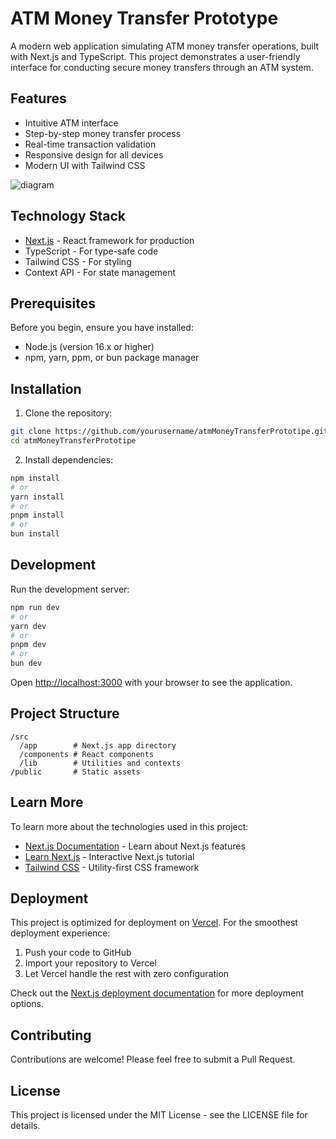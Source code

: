# ATM Money Transfer Prototype

A modern web application simulating ATM money transfer operations, built with Next.js and TypeScript. This project demonstrates a user-friendly interface for conducting secure money transfers through an ATM system.

## Features

- Intuitive ATM interface
- Step-by-step money transfer process
- Real-time transaction validation
- Responsive design for all devices
- Modern UI with Tailwind CSS

![diagram](https://github.com/user-attachments/assets/8eaa0f01-6464-49a5-8874-379fbd789132)

## Technology Stack

- [Next.js](https://nextjs.org) - React framework for production
- TypeScript - For type-safe code
- Tailwind CSS - For styling
- Context API - For state management

## Prerequisites

Before you begin, ensure you have installed:
- Node.js (version 16.x or higher)
- npm, yarn, ppm, or bun package manager

## Installation

1. Clone the repository:
```bash
git clone https://github.com/yourusername/atmMoneyTransferPrototipe.git
cd atmMoneyTransferPrototipe
```

2. Install dependencies:
```bash
npm install
# or
yarn install
# or
pnpm install
# or
bun install
```

## Development

Run the development server:

```bash
npm run dev
# or
yarn dev
# or
pnpm dev
# or
bun dev
```

Open [http://localhost:3000](http://localhost:3000) with your browser to see the application.

## Project Structure

```
/src
  /app        # Next.js app directory
  /components # React components
  /lib        # Utilities and contexts
/public       # Static assets
```

## Learn More

To learn more about the technologies used in this project:

- [Next.js Documentation](https://nextjs.org/docs) - Learn about Next.js features
- [Learn Next.js](https://nextjs.org/learn) - Interactive Next.js tutorial
- [Tailwind CSS](https://tailwindcss.com/docs) - Utility-first CSS framework

## Deployment

This project is optimized for deployment on [Vercel](https://vercel.com). For the smoothest deployment experience:

1. Push your code to GitHub
2. Import your repository to Vercel
3. Let Vercel handle the rest with zero configuration

Check out the [Next.js deployment documentation](https://nextjs.org/docs/app/building-your-application/deploying) for more deployment options.

## Contributing

Contributions are welcome! Please feel free to submit a Pull Request.

## License

This project is licensed under the MIT License - see the LICENSE file for details.
